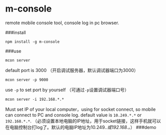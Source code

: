 # m-console
remote mobile console tool, console log in pc browser.

###install
```
npm install -g m-console
```

###use
```
mcon server
```
default port is 3000
（开启调试服务器，默认调试器端口为3000）
```
mcon server -p 9000
```
use `-p` to set port by yourself
（可通过`-p`设置调试器端口号）
```
mcon server -i 192.168.*.*
```
Must set IP of your local computer，using for socket connect, so mobile can connect to PC and console log. default value is `10.249.*.*` or `192.168.*.*`.
（必须设置本地电脑的IP地址，用于socket链接，这样手机就可以在电脑控制台打log了。默认的电脑IP地址为10.249.*.*或192.168.*。*）
###demo
